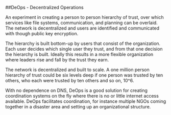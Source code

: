 
##DeOps - Decentralized Operations

An experiment in creating a person to person hierarchy of trust, over which services like file systems, communication, and planning can be overlaid.  The network is decentralized and users are identified and communicated with though public key encryption.

The hierarchy is built bottom-up by users that consist of the organization.  Each user decides which single user they trust, and from that one decision the hierarchy is built.  Ideally this results in a more flexible organization where leaders rise and fall by the trust they earn.

The network is decentralized and built to scale.  A one million person hierarchy of trust could be six levels deep if one person was trusted by ten others, who each were trusted by ten others and so on, 10^6. 

With no dependence on DNS, DeOps is a good solution for creating coordination systems on the fly where there is no or little internet access available. DeOps facilitates coordination, for instance multiple NGOs coming together in a disaster area and setting up an organizational structure.
